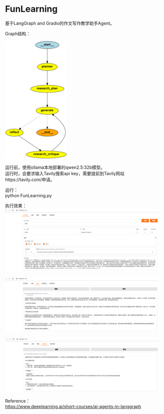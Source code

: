 # FunLearning
基于LangGraph and Gradio的作文写作教学助手Agent。  

Graph结构：  

<img src="./images/flow.png" alt="awww" width="202" height="385">

运行前，使用ollama本地部署的qwen2.5:32b模型。  
运行时，会要求输入Tavily搜索api key，需要提前到Tavily网站https://tavily.com/申请。  

运行：  
python FunLearning.py 

执行效果：  
![awww](./images/gui_1.png)

![awww](./images/gui_2.png)

![awww](./images/gui_3.png)

Reference：  
https://www.deeplearning.ai/short-courses/ai-agents-in-langgraph  

